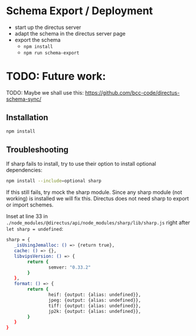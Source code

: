 # Schema Export / Deployment

- start up the directus server
- adapt the schema in the directus server page
- export the schema
  - `npm install`
  - `npm run schema-export`


# TODO: Future work:

TODO: Maybe we shall use this: https://github.com/bcc-code/directus-schema-sync/

## Installation

```bash
npm install
```

## Troubleshooting

If sharp fails to install, try to use their option to install optional dependencies:

```bash
npm install --include=optional sharp
```

If this still fails, try mock the sharp module. Since any sharp module (not working) is installed we will fix this. Directus does not need sharp to export or import schemes.

Inset at line 33 in `./node_modules/@directus/api/node_modules/sharp/lib/sharp.js` right after `let sharp = undefined`:
```bash
sharp = {
   _isUsingJemalloc: () => {return true},
   cache: () => {},
   libvipsVersion: () => {
        return {
                semver: "0.33.2"
        }
   },
   format: () => {
        return {
                heif: {output: {alias: undefined}},
                jpeg: {output: {alias: undefined}},
                tiff: {output: {alias: undefined}},
                jp2k: {output: {alias: undefined}},
        }
   }
}
```